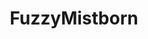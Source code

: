 ---
avatar: /images/people/fuzzy.jpg
avatar_small: /images/people/fuzzy_small.jpg
bio: ''
gplus: null
homepage: https://github.com/fuzzymistborn
instagram: null
linkedin: null
title: FuzzyMistborn
twitter: null
type: guest
username: fuzzy
youtube: null
---